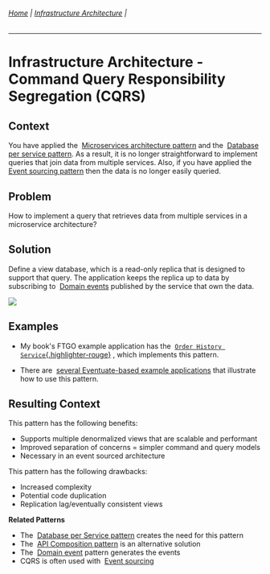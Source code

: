 ###### [Home](https://github.com/RyKaj/Documentation/blob/master/README.md) | [Infrastructure Architecture](https://github.com/RyKaj/Documentation/tree/master/InfrastructureArchitecture/README.md) |
------------

Infrastructure Architecture - Command Query Responsibility Segregation (CQRS)
===========================================================================
 
Context
-------

You have applied the  [Microservices architecture
pattern](https://microservices.io/patterns/microservices.html) and
the  [Database per service
pattern](https://microservices.io/patterns/data/database-per-service.html).
As a result, it is no longer straightforward to implement queries that
join data from multiple services. Also, if you have applied the  [Event
sourcing
pattern](https://microservices.io/patterns/data/event-sourcing.html) then
the data is no longer easily queried.

Problem
-------

How to implement a query that retrieves data from multiple services in a
microservice architecture?

Solution
--------

Define a view database, which is a read-only replica that is designed to
support that query. The application keeps the replica up to data by
subscribing to  [Domain
events](https://microservices.io/patterns/data/domain-event.html) published
by the service that own the data.

<kbd>![](https://microservices.io/i/patterns/data/QuerySideService.png)</kbd>


Examples
--------

-   My book's FTGO example application has the 
    [`Order History Service`{.highlighter-rouge}](https://github.com/microservices-patterns/ftgo-application#chapter-7-implementing-queries-in-a-microservice-architecture)
    , which implements this pattern.

-   There are  [several Eventuate-based example
    applications](http://eventuate.io/exampleapps.html) that
    illustrate how to use this pattern.

Resulting Context
-----------------

This pattern has the following benefits:

-   Supports multiple denormalized views that are scalable and
    performant
-   Improved separation of concerns = simpler command and query models
-   Necessary in an event sourced architecture

This pattern has the following drawbacks:

-   Increased complexity
-   Potential code duplication
-   Replication lag/eventually consistent views

**Related Patterns**

-   The  [Database per Service
    pattern](https://microservices.io/patterns/data/database-per-service.html) creates
    the need for this pattern
-   The  [API Composition
    pattern](https://microservices.io/patterns/data/api-composition.html) is
    an alternative solution
-   The  [Domain
    event](https://microservices.io/patterns/data/domain-event.html) pattern
    generates the events
-   CQRS is often used with  [Event
    sourcing](https://microservices.io/patterns/data/event-sourcing.html)

